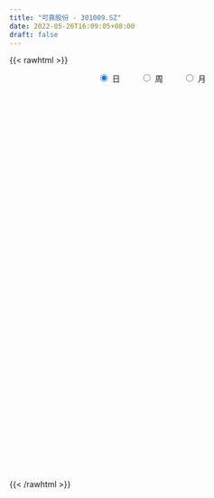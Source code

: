 ```yaml
---
title: "可靠股份 - 301009.SZ"
date: 2022-05-26T16:09:05+08:00
draft: false
---
```

{{< rawhtml >}}
    <div style="text-align: center">
        <label style="padding: 1rem;"><input style="margin-right: .5rem" type="radio" name="period" value="D" checked onclick="period_change(this)">日</label>
        <label style="padding: 1rem;"><input style="margin-right: .5rem" type="radio" name="period" value="W" onclick="period_change(this)">周</label>
        <label style="padding: 1rem;"><input style="margin-right: .5rem" type="radio" name="period" value="M" onclick="period_change(this)">月</label>
    </div>
    <div id="chart" style="height: 700px;"></div> 
    <script type="text/javascript">
        const D_v = [400526.84,289828.41,321371.77,287384.61,211008.43,194254.89,232644.98,257682.06,188114.65,152766.32,127039.28,109739.84,128511.57,103212.41,104825.86,83749.79,69179.17,59626.23,65311.12,70544.34,42944.99,49305.55,44146.59,35480.01,43343.58,55334.64,43632.31,35459.56,26096.26,65046.5,48548.22,55832.91,43126.74,46469.33,44958.2,25768.3,25897.26,16486.31,20983.49,15603.53,32650.53,46246.13,55814.36,47424.68,29748.64,26632.49,36035.16,48112.43,46923.87,26237.84,38033.86,24385.08,17711.06,22233.64,28378.89,26672.19,19467.36,16966.11,18179.24,25231.23,24065.95,14331.79,16703.79,11142.21,9682.29,31740.85,27041.94,30987.87,209558.5,170183.35,82598.85,77339.78,57291.99,25790.82,28619.21,21731.14,45072.13,32568.79,26633.39,26119.45,26787.14,21865.06,21431.0,31447.66,18514.67,21006.85,26590.56,30848.9,36810.74,25326.38,28081.59,24492.53,14307.97,20631.26,56857.68,23395.0,21687.0,21977.06,22000.12,34110.53,41419.05,34500.0,20286.23,23411.0,15993.27,25748.68,28663.21,57806.94,65950.29,50732.46,54404.15,45522.0,34118.63,60907.25,39797.12,38806.75,16577.6,15124.33,17297.0,16435.94,23446.52,19056.01,35153.55,21751.58,42162.55,24025.66,14780.65,15951.4,26159.31,14868.32,16338.85,14582.38,16618.58,12549.73,15122.57,19957.23,14437.21,32329.48,29823.24,34051.64,67666.68,37619.97,20148.32,76750.73,65243.99,54893.18,33031.39,32917.15,26521.77,17542.22,35213.3,13012.45,19190.03,14206.63,14226.98,17201.38,12399.3,26205.88,17978.56,33913.62,22198.71,21186.47,18581.27,10528.16,48625.32,75612.05,49279.09,44226.04,20127.88,17927.67,13783.75,50075.57,43622.25,83536.5,163288.06,115204.79,61939.04,52777.79,40458.34,40740.5,44276.68,41069.67,44440.35,21180.56,21404.35,20520.48,16039.0,14758.73,15533.87,14025.44,25124.76,14131.17,15677.35,15243.15,15120.48,17910.0,16932.7,14374.43,12965.78,11842.71,11237.39,11683.69,12036.0,10155.16,13047.17,18894.77,46145.71,48731.22,31345.81,25488.54,18397.0,28808.0,20583.07,20446.99,47849.85,34415.7,44871.66,32756.13,20133.32,15685.0,15744.6,14121.0,20819.14,17463.01,16493.79,25949.86,13176.55,17160.07]
const D_histogram = [0.0,0.02474849,0.3282622701,0.4827193562,0.5986455633,0.4316914513,0.655520622,0.8242291346,0.8772373488,0.792028336,0.5657386202,0.3536076087,0.1441684475,0.0181343942,0.0442249074,-0.0851846386,-0.2422648674,-0.3050980936,-0.3454834839,-0.3295509202,-0.2955384949,-0.3445856372,-0.4575632894,-0.5154435989,-0.5605930596,-0.6321985566,-0.6301545606,-0.6085396172,-0.6042324652,-0.450984173,-0.330682463,-0.3114610197,-0.2651501302,-0.1833766827,-0.0604043955,-0.0270591792,-0.0534849607,-0.0530447511,-0.0388329919,-0.0439408025,-0.0005012883,0.0882193808,0.2531445465,0.2649661525,0.2424302839,0.190098835,0.0420831466,-0.0922420305,-0.196783933,-0.2488028767,-0.3255214164,-0.3349149215,-0.3357501359,-0.2898049741,-0.2080351521,-0.1539423425,-0.1063629704,-0.0549580892,-0.0278416163,-0.0154049146,-0.0381663354,-0.0328438923,-0.0164730383,-0.0155746483,0.0092462125,0.0572605855,0.0194407127,-0.0816634934,0.1580839668,0.0896156611,-0.0176204629,-0.1371439914,-0.3009507133,-0.3620314473,-0.3534348367,-0.3344364425,-0.2685449112,-0.1741955967,-0.1128900389,-0.0904726198,-0.0724599101,-0.0338767785,-0.0141678789,-0.0314065591,-0.0238645855,-0.0208065347,-0.0416167626,-0.0895201523,-0.155499716,-0.1699837086,-0.1180444588,-0.0935517426,-0.0460937329,0.0152838556,0.0688084887,0.1061967393,0.1509376243,0.1912604955,0.2326016224,0.2858469608,0.3507243639,0.3488947885,0.340088954,0.2986767925,0.277654974,0.2825823091,0.2895401998,0.3424332041,0.3672637216,0.3850598243,0.4023480427,0.3698994058,0.3293431542,0.3333076014,0.2715651591,0.1350847486,0.0404719698,0.002342429,-0.0250412942,-0.05307421,-0.0932550385,-0.0911422188,-0.0554355517,-0.0530934651,-0.1021192057,-0.1551582597,-0.1663333927,-0.1598257001,-0.1847205698,-0.2009216551,-0.1951395212,-0.1640137164,-0.1233407212,-0.0880499729,-0.0679354187,-0.0277724376,-0.0132574535,0.0117396128,0.0038958826,0.0450360631,0.115889099,0.1461785479,0.1459507952,0.2024219759,0.2281871681,0.157958438,0.133049762,0.0937640253,0.0263677844,-0.0399413749,-0.1679959484,-0.2286616622,-0.3144617132,-0.3162551087,-0.2867821031,-0.2284563037,-0.1666381254,-0.1067617723,-0.0808199977,-0.0062561144,0.0301711685,0.0749741467,0.0825319363,0.0928175027,0.1687859251,0.1984271128,0.2249390379,0.1828696284,0.157983717,0.131481063,0.1266378411,0.1594395196,0.1978946898,0.2488497953,0.3589717726,0.2590905874,0.1394681077,0.0787807685,0.0205991654,-0.0844076113,-0.2435266597,-0.3274019702,-0.3113840338,-0.2944370618,-0.2504748385,-0.2287491103,-0.2139648721,-0.2057205368,-0.1863116943,-0.1757312328,-0.1784454134,-0.1597596053,-0.1454047764,-0.1373637379,-0.1003883918,-0.1015575698,-0.1180969939,-0.1443975893,-0.130059577,-0.1230672001,-0.0972864637,-0.0913130698,-0.0604241073,-0.0230199097,0.0172041466,0.0430781258,0.1010249237,-0.0056782526,-0.0627597573,-0.0836958624,-0.1194002612,-0.0936835302,-0.0420271767,0.0016987546,0.0914648881,0.1442536305,0.1745795188,0.1856667521,0.1868629239,0.1839045276,0.1622193674,0.1517722226,0.1428589042,0.1356803998,0.141086053,0.0826941613,0.0512861887,0.0459852816]
const D_fast = [0.0,0.0309356125,0.4165149601,0.6916518853,0.9572394833,0.898208234,1.2859175602,1.6606833565,1.9330009079,2.0457989791,1.9609439183,1.837214809,1.6638177597,1.542317305,1.579464045,1.4287583393,1.2111118937,1.0720041441,0.9452478828,0.8787927164,0.8389205181,0.7037269665,0.4763584919,0.2896172826,0.104319557,-0.1253355791,-0.2808302232,-0.4113501841,-0.5581011485,-0.5175988995,-0.4799678053,-0.5386116169,-0.55858826,-0.5226589831,-0.4147877948,-0.3882073733,-0.4280043949,-0.4408253732,-0.4363218619,-0.4524148731,-0.4091006811,-0.2983251667,-0.0701138644,0.0079492797,0.0460209821,0.0412142419,-0.0962806598,-0.2536663445,-0.4074042303,-0.5216238932,-0.679722787,-0.7728450224,-0.8576177708,-0.8841238526,-0.8543628186,-0.8387555946,-0.8177669651,-0.7801016061,-0.7599455374,-0.7513600643,-0.783663069,-0.7865515989,-0.7742990045,-0.7772942765,-0.7501618626,-0.6878323433,-0.720792038,-0.8423121174,-0.5630436654,-0.6091080559,-0.7207492957,-0.874558822,-1.1136032222,-1.2651918181,-1.3449539166,-1.409564633,-1.4108093295,-1.3600089141,-1.3269258661,-1.327126602,-1.3272288697,-1.2971149328,-1.280948003,-1.3060383229,-1.3044624957,-1.3066060785,-1.3378204972,-1.4081039249,-1.5129584176,-1.5699383373,-1.5475102022,-1.5464054217,-1.5104708452,-1.4452722928,-1.3745455375,-1.3106081021,-1.228132811,-1.1399948159,-1.0405032834,-0.9157962048,-0.7632377107,-0.677843589,-0.601627185,-0.5683701484,-0.5199782234,-0.444405311,-0.3650623703,-0.226561065,-0.1099146171,0.0041464417,0.1220216707,0.1820478853,0.2238274222,0.3111187697,0.3172676173,0.2145583939,0.1300636076,0.092519674,0.0588756273,0.017574159,-0.0459204291,-0.0665931642,-0.0447453849,-0.0556766646,-0.1302322067,-0.2220608255,-0.2748193067,-0.3082680392,-0.3793430514,-0.4457745504,-0.4887772968,-0.4986549211,-0.4888171062,-0.4755388511,-0.4724081516,-0.4391882798,-0.4279876592,-0.4000556896,-0.4069254492,-0.3545262529,-0.2547009423,-0.1878668564,-0.1516069103,-0.0445302357,0.0382817486,0.007542628,0.0158963925,0.0000516622,-0.0607526327,-0.1370471357,-0.3071006963,-0.4249318256,-0.5893473049,-0.6702044776,-0.7124269978,-0.7112152743,-0.6910566274,-0.6578707174,-0.6521339421,-0.5791340875,-0.5351640124,-0.4716174976,-0.4434267239,-0.4099367818,-0.2917718781,-0.2125239122,-0.1297772277,-0.1261292301,-0.1115192123,-0.1051516005,-0.0783353621,-0.0056738037,0.0822550389,0.1954225932,0.3952875137,0.3601789754,0.2754235226,0.2344313756,0.1813995638,0.0552908843,-0.1647098291,-0.3304356321,-0.3922637042,-0.4489259976,-0.467582484,-0.5030440333,-0.5417510132,-0.5849368121,-0.6121058931,-0.6454582399,-0.6927837738,-0.714037867,-0.7360342322,-0.7623341282,-0.75045588,-0.7770144504,-0.823078123,-0.8854781158,-0.9036549977,-0.9274294209,-0.9259703003,-0.942825174,-0.9270422382,-0.8953930181,-0.8508679251,-0.8142244144,-0.7310213856,-0.8391441251,-0.9119155691,-0.9537756398,-1.0193301039,-1.0170342555,-0.9758846961,-0.9317340761,-0.8191017206,-0.7302495706,-0.6562788027,-0.5987748813,-0.5508629785,-0.5078452429,-0.4889755613,-0.4614796504,-0.4346782428,-0.4079366472,-0.3672594808,-0.4049778322,-0.4235642575,-0.4173688443]
const D_slow = [0.0,0.0061871225,0.08825269,0.2089325291,0.3585939199,0.4665167827,0.6303969382,0.8364542219,1.0557635591,1.2537706431,1.3952052981,1.4836072003,1.5196493122,1.5241829107,1.5352391376,1.5139429779,1.4533767611,1.3771022377,1.2907313667,1.2083436366,1.1344590129,1.0483126036,0.9339217813,0.8050608816,0.6649126167,0.5068629775,0.3493243374,0.1971894331,0.0461313168,-0.0666147265,-0.1492853422,-0.2271505972,-0.2934381297,-0.3392823004,-0.3543833993,-0.3611481941,-0.3745194343,-0.387780622,-0.39748887,-0.4084740706,-0.4085993927,-0.3865445475,-0.3232584109,-0.2570168728,-0.1964093018,-0.1488845931,-0.1383638064,-0.161424314,-0.2106202973,-0.2728210165,-0.3542013706,-0.4379301009,-0.5218676349,-0.5943188784,-0.6463276665,-0.6848132521,-0.7114039947,-0.725143517,-0.7321039211,-0.7359551497,-0.7454967336,-0.7537077066,-0.7578259662,-0.7617196283,-0.7594080751,-0.7450929288,-0.7402327506,-0.760648624,-0.7211276323,-0.698723717,-0.7031288327,-0.7374148306,-0.8126525089,-0.9031603707,-0.9915190799,-1.0751281905,-1.1422644183,-1.1858133175,-1.2140358272,-1.2366539822,-1.2547689597,-1.2632381543,-1.266780124,-1.2746317638,-1.2805979102,-1.2857995439,-1.2962037345,-1.3185837726,-1.3574587016,-1.3999546287,-1.4294657434,-1.4528536791,-1.4643771123,-1.4605561484,-1.4433540262,-1.4168048414,-1.3790704353,-1.3312553115,-1.2731049058,-1.2016431656,-1.1139620747,-1.0267383775,-0.941716139,-0.8670469409,-0.7976331974,-0.7269876201,-0.6546025701,-0.5689942691,-0.4771783387,-0.3809133826,-0.280326372,-0.1878515205,-0.105515732,-0.0221888316,0.0457024582,0.0794736453,0.0895916378,0.090177245,0.0839169215,0.070648369,0.0473346093,0.0245490546,0.0106901667,-0.0025831995,-0.028113001,-0.0669025659,-0.1084859141,-0.1484423391,-0.1946224815,-0.2448528953,-0.2936377756,-0.3346412047,-0.365476385,-0.3874888782,-0.4044727329,-0.4114158423,-0.4147302057,-0.4117953025,-0.4108213318,-0.399562316,-0.3705900413,-0.3340454043,-0.2975577055,-0.2469522115,-0.1899054195,-0.15041581,-0.1171533695,-0.0937123632,-0.0871204171,-0.0971057608,-0.1391047479,-0.1962701634,-0.2748855917,-0.3539493689,-0.4256448947,-0.4827589706,-0.5244185019,-0.551108945,-0.5713139444,-0.5728779731,-0.5653351809,-0.5465916443,-0.5259586602,-0.5027542845,-0.4605578032,-0.410951025,-0.3547162656,-0.3089988585,-0.2695029292,-0.2366326635,-0.2049732032,-0.1651133233,-0.1156396509,-0.053427202,0.0363157411,0.101088388,0.1359554149,0.155650607,0.1608003984,0.1396984956,0.0788168306,-0.0030336619,-0.0808796704,-0.1544889358,-0.2171076455,-0.274294923,-0.3277861411,-0.3792162753,-0.4257941988,-0.469727007,-0.5143383604,-0.5542782617,-0.5906294558,-0.6249703903,-0.6500674882,-0.6754568807,-0.7049811291,-0.7410805265,-0.7735954207,-0.8043622207,-0.8286838367,-0.8515121041,-0.8666181309,-0.8723731084,-0.8680720717,-0.8573025403,-0.8320463093,-0.8334658725,-0.8491558118,-0.8700797774,-0.8999298427,-0.9233507253,-0.9338575194,-0.9334328308,-0.9105666087,-0.8745032011,-0.8308583214,-0.7844416334,-0.7377259024,-0.6917497705,-0.6511949287,-0.613251873,-0.577537147,-0.543617047,-0.5083455338,-0.4876719935,-0.4748504463,-0.4633541259]
const D_data = [['2021-06-17', 29.83, 25.7035, 25.5543, 32.097],['2021-06-18', 25.6935, 26.0913, 25.6538, 27.712],['2021-06-21', 26.1509, 30.6254, 26.1509, 31.2618],['2021-06-22', 29.6808, 30.347, 28.5373, 33.3499],['2021-06-23', 29.7106, 31.0729, 29.1339, 32.803],['2021-06-24', 31.8186, 27.8612, 27.6822, 31.9678],['2021-06-25', 27.4038, 33.4295, 27.374, 33.4295],['2021-06-28', 35.1397, 34.5033, 34.1155, 38.0034],['2021-06-29', 34.205, 34.4735, 32.0175, 35.9749],['2021-06-30', 33.7974, 33.4891, 32.6042, 35.4479],['2021-07-01', 33.1908, 31.6098, 31.4209, 33.4991],['2021-07-02', 31.1226, 31.1723, 30.526, 32.9621],['2021-07-05', 31.1723, 30.4763, 28.3484, 31.2718],['2021-07-06', 29.8697, 30.8939, 29.5714, 31.6993],['2021-07-07', 30.8939, 32.7732, 30.3271, 32.9621],['2021-07-08', 32.1667, 30.7448, 30.6254, 32.4053],['2021-07-09', 30.4862, 29.7007, 29.2334, 31.3016],['2021-07-12', 29.3229, 30.2675, 29.2334, 30.5857],['2021-07-13', 30.8044, 30.1979, 29.5018, 30.8044],['2021-07-14', 29.9195, 30.7448, 29.5416, 31.8186],['2021-07-15', 30.4862, 31.0232, 29.8101, 31.411],['2021-07-16', 30.8243, 29.8399, 29.5118, 31.3115],['2021-07-19', 29.5317, 28.418, 28.2888, 29.8499],['2021-07-20', 27.8314, 28.3782, 27.6424, 28.6169],['2021-07-21', 29.0842, 27.9308, 27.8811, 29.7106],['2021-07-22', 27.6126, 26.8867, 26.7475, 27.8413],['2021-07-23', 26.9166, 27.1751, 26.1609, 27.5231],['2021-07-26', 26.8768, 27.026, 26.32, 27.1453],['2021-07-27', 26.847, 26.4095, 26.3498, 27.016],['2021-07-28', 26.4791, 28.2788, 26.4592, 28.9649],['2021-07-29', 27.9507, 28.2788, 27.6524, 28.8356],['2021-07-30', 27.8413, 27.1055, 26.6481, 27.8413],['2021-08-02', 26.847, 27.3541, 26.31, 27.7717],['2021-08-03', 26.9862, 27.9209, 26.9862, 28.6666],['2021-08-04', 27.8413, 28.8456, 27.6424, 29.0942],['2021-08-05', 28.7362, 28.0601, 27.9209, 28.7362],['2021-08-06', 27.9606, 27.2447, 27.0558, 28.1993],['2021-08-09', 27.0458, 27.4137, 26.9464, 27.8214],['2021-08-10', 27.2447, 27.5331, 27.0061, 27.8015],['2021-08-11', 27.4336, 27.2248, 27.1652, 27.5927],['2021-08-12', 27.3243, 27.8612, 26.8967, 28.1396],['2021-08-13', 27.9109, 28.766, 27.8015, 29.114],['2021-08-16', 28.766, 30.4962, 28.239, 31.3215],['2021-08-17', 29.9791, 29.2234, 28.8854, 31.1226],['2021-08-18', 29.7106, 28.9351, 28.4379, 30.1283],['2021-08-19', 28.5473, 28.5075, 28.0601, 29.3328],['2021-08-20', 28.3484, 26.837, 26.5884, 28.3484],['2021-08-23', 25.8526, 26.2007, 25.6538, 26.5487],['2021-08-24', 26.2007, 25.783, 25.4549, 26.2007],['2021-08-25', 25.8427, 25.8029, 25.6041, 26.0018],['2021-08-26', 25.6041, 24.8683, 24.729, 25.7234],['2021-08-27', 24.6793, 25.1566, 24.4904, 25.4251],['2021-08-30', 25.1566, 24.8981, 24.8185, 25.3754],['2021-08-31', 24.56, 25.2759, 24.56, 25.5543],['2021-09-01', 25.4251, 25.783, 24.6396, 25.783],['2021-09-02', 25.793, 25.5643, 25.5345, 26.2901],['2021-09-03', 25.5345, 25.5543, 25.1069, 25.962],['2021-09-06', 25.5146, 25.7035, 25.3654, 25.7134],['2021-09-07', 25.6538, 25.4748, 25.4549, 25.8029],['2021-09-08', 25.6041, 25.2759, 25.0572, 25.7731],['2021-09-09', 25.1367, 24.6793, 24.5401, 25.256],['2021-09-10', 24.6793, 24.8484, 24.5998, 25.0174],['2021-09-13', 24.8384, 24.918, 24.4705, 24.9876],['2021-09-14', 24.8484, 24.6495, 24.6495, 24.9677],['2021-09-15', 24.6495, 24.908, 24.5003, 24.9677],['2021-09-16', 24.7589, 25.3157, 24.56, 25.6438],['2021-09-17', 25.2063, 24.1921, 23.9236, 25.2063],['2021-09-22', 23.5756, 22.8895, 22.7205, 23.9833],['2021-09-23', 22.9492, 27.4635, 22.8696, 27.4635],['2021-09-24', 25.8526, 24.0628, 24.0231, 26.5487],['2021-09-27', 23.6154, 23.0287, 22.8995, 23.854],['2021-09-28', 22.8995, 22.0941, 21.7262, 23.516],['2021-09-29', 21.6367, 20.4832, 20.4733, 22.0245],['2021-09-30', 20.4733, 20.7716, 20.4037, 20.9605],['2021-10-08', 20.881, 21.0798, 20.7716, 21.3483],['2021-10-11', 21.1892, 20.8611, 20.5429, 21.2688],['2021-10-12', 20.6523, 21.2787, 20.6523, 22.0941],['2021-10-13', 21.1494, 21.7262, 21.0898, 21.8753],['2021-10-14', 21.9549, 21.4477, 21.2688, 21.9549],['2021-10-15', 21.3483, 20.9307, 20.6821, 21.3781],['2021-10-18', 20.7915, 20.7418, 20.6423, 21.2191],['2021-10-19', 20.871, 20.9307, 20.6125, 20.9804],['2021-10-20', 20.9705, 20.6523, 20.523, 20.9705],['2021-10-21', 20.4832, 19.996, 19.9463, 20.8014],['2021-10-22', 19.9861, 20.0756, 19.9165, 20.4236],['2021-10-25', 19.9861, 19.8469, 19.4491, 20.2943],['2021-10-26', 19.6579, 19.29, 19.2602, 19.9562],['2021-10-27', 19.2105, 18.5244, 18.4051, 19.3398],['2021-10-28', 17.4605, 17.6991, 17.361, 18.1863],['2021-10-29', 17.6892, 17.7985, 17.6196, 18.2758],['2021-11-01', 17.8184, 18.415, 17.6395, 18.594],['2021-11-02', 18.3852, 17.9875, 17.8284, 18.6139],['2021-11-03', 17.9875, 18.2062, 17.9278, 18.3255],['2021-11-04', 18.2758, 18.4548, 17.9974, 18.4548],['2021-11-05', 18.7332, 18.4946, 18.4548, 19.5585],['2021-11-08', 18.4946, 18.4051, 18.0173, 18.6437],['2021-11-09', 18.4548, 18.6238, 18.1863, 18.8227],['2021-11-10', 18.5741, 18.7432, 18.2758, 18.7631],['2021-11-11', 18.7432, 18.9619, 18.6636, 19.121],['2021-11-12', 18.9818, 19.3994, 18.773, 19.5386],['2021-11-15', 19.29, 19.9562, 19.2503, 20.175],['2021-11-16', 19.9861, 19.4193, 19.2503, 20.006],['2021-11-17', 19.2702, 19.4392, 19.2503, 19.6281],['2021-11-18', 19.4392, 19.0216, 18.8923, 19.5386],['2021-11-19', 19.1011, 19.2204, 18.942, 19.3199],['2021-11-22', 19.2602, 19.6182, 19.131, 19.7574],['2021-11-23', 19.5187, 19.8071, 19.4889, 20.006],['2021-11-24', 19.7474, 20.7119, 19.6182, 20.8611],['2021-11-25', 21.4975, 20.7815, 20.4832, 21.8554],['2021-11-26', 20.4832, 21.05, 20.2844, 21.2191],['2021-11-29', 20.9208, 21.408, 20.7617, 21.756],['2021-11-30', 21.0997, 21.0202, 20.5429, 21.3781],['2021-12-01', 20.8611, 20.9804, 20.6026, 21.3781],['2021-12-02', 21.0798, 21.6963, 20.9009, 21.746],['2021-12-03', 21.4477, 20.9605, 20.881, 21.5273],['2021-12-06', 20.7318, 19.6579, 19.6381, 20.7915],['2021-12-07', 19.8369, 19.6381, 19.4989, 19.9761],['2021-12-08', 19.6381, 20.0159, 19.4989, 20.0358],['2021-12-09', 20.0358, 19.9761, 19.9065, 20.344],['2021-12-10', 19.9861, 19.7972, 19.7474, 20.1452],['2021-12-13', 19.7972, 19.4094, 19.3398, 19.8767],['2021-12-14', 19.3895, 19.7673, 19.1608, 19.7673],['2021-12-15', 19.7972, 20.2347, 19.4889, 20.3639],['2021-12-16', 20.0855, 19.8767, 19.8071, 20.2247],['2021-12-17', 19.6878, 19.0415, 18.9917, 19.6977],['2021-12-20', 19.0216, 18.604, 18.5741, 19.0216],['2021-12-21', 18.6934, 18.8128, 18.5542, 18.942],['2021-12-22', 18.773, 18.8724, 18.7432, 18.952],['2021-12-23', 18.8724, 18.2659, 18.2062, 18.8923],['2021-12-24', 18.2659, 18.077, 18.0272, 18.415],['2021-12-27', 18.0571, 18.1267, 17.8085, 18.1764],['2021-12-28', 18.2559, 18.3554, 18.1366, 18.4548],['2021-12-29', 18.3454, 18.5045, 18.1863, 18.6238],['2021-12-30', 18.4946, 18.5045, 18.3156, 18.5741],['2021-12-31', 18.5045, 18.3454, 18.3454, 18.6537],['2022-01-04', 18.3653, 18.6636, 18.3653, 18.7631],['2022-01-05', 18.6636, 18.415, 18.2858, 18.7233],['2022-01-06', 18.4349, 18.594, 18.3554, 18.8724],['2022-01-07', 18.5244, 18.1764, 18.1466, 18.7233],['2022-01-10', 18.1764, 18.8426, 17.898, 19.0812],['2022-01-11', 18.773, 19.5287, 18.7332, 19.9662],['2022-01-12', 19.2006, 19.3497, 19.1011, 19.6082],['2022-01-13', 19.2403, 19.121, 19.0912, 19.3497],['2022-01-14', 19.2503, 20.0855, 19.0415, 20.2446],['2022-01-17', 20.0955, 20.0656, 19.7176, 20.702],['2022-01-18', 20.006, 18.8724, 18.8525, 20.0457],['2022-01-19', 18.8128, 19.2801, 18.7829, 19.6281],['2022-01-20', 19.2801, 19.0017, 18.9321, 19.5883],['2022-01-21', 19.0912, 18.3951, 18.3454, 19.0912],['2022-01-24', 18.6537, 18.0272, 18.0173, 18.6537],['2022-01-25', 17.9179, 16.6252, 16.5855, 18.2162],['2022-01-26', 16.7147, 16.7744, 16.6451, 16.9335],['2022-01-27', 16.7147, 15.8099, 15.8099, 16.7843],['2022-01-28', 15.8695, 16.3269, 15.8695, 16.486],['2022-02-07', 16.3468, 16.496, 16.2573, 16.6551],['2022-02-08', 16.4065, 16.8241, 16.3667, 17.1423],['2022-02-09', 16.834, 16.9633, 16.7644, 17.0627],['2022-02-10', 17.2716, 17.0826, 16.7446, 17.6693],['2022-02-11', 16.8937, 16.7346, 16.5159, 16.9733],['2022-02-14', 16.675, 17.5002, 16.6451, 17.9079],['2022-02-15', 17.4008, 17.2517, 17.1224, 17.7289],['2022-02-16', 17.2815, 17.54, 17.0926, 17.6196],['2022-02-17', 17.4108, 17.2019, 17.1622, 17.5599],['2022-02-18', 17.0528, 17.2815, 17.0528, 17.371],['2022-02-21', 17.2616, 18.3753, 17.2218, 18.6537],['2022-02-22', 19.1508, 18.1665, 18.1466, 20.0457],['2022-02-23', 18.077, 18.3951, 17.9974, 18.6636],['2022-02-24', 18.3156, 17.6096, 17.4505, 18.5741],['2022-02-25', 18.0272, 17.7389, 17.5997, 18.1267],['2022-02-28', 17.7787, 17.6593, 17.2517, 17.7985],['2022-03-01', 17.8284, 17.9179, 17.6593, 18.077],['2022-03-02', 18.0471, 18.5542, 17.9278, 19.4392],['2022-03-03', 18.5642, 18.942, 18.4548, 19.0614],['2022-03-04', 18.7133, 19.5088, 18.7133, 19.7673],['2022-03-07', 19.0912, 20.9307, 18.9719, 21.5671],['2022-03-08', 19.996, 18.5841, 18.2261, 20.1153],['2022-03-09', 18.2261, 17.9179, 17.5002, 18.8426],['2022-03-10', 18.0571, 18.2758, 18.0571, 19.0216],['2022-03-11', 17.9576, 18.0471, 17.5102, 18.3454],['2022-03-14', 18.0471, 17.013, 16.9931, 18.1863],['2022-03-15', 16.7744, 15.5016, 15.5016, 16.8738],['2022-03-16', 15.8099, 15.5613, 14.7559, 16.0684],['2022-03-17', 15.6806, 16.3667, 15.5712, 16.4562],['2022-03-18', 16.2474, 16.2076, 16.0088, 16.4065],['2022-03-21', 16.2474, 16.4661, 16.0684, 16.5556],['2022-03-22', 16.3468, 16.138, 15.9988, 16.4661],['2022-03-23', 16.2076, 15.9292, 15.8894, 16.2971],['2022-03-24', 15.959, 15.6906, 15.6408, 15.959],['2022-03-25', 15.7801, 15.6906, 15.6707, 16.0982],['2022-03-28', 15.5613, 15.4519, 15.2928, 15.6408],['2022-03-29', 15.6906, 15.094, 15.0244, 16.0684],['2022-03-30', 15.2431, 15.1934, 15.0144, 15.3127],['2022-03-31', 15.1934, 15.0244, 14.9548, 15.3425],['2022-04-01', 15.0244, 14.8056, 14.7758, 15.0641],['2022-04-06', 14.8056, 15.1039, 14.7957, 15.2133],['2022-04-07', 15.094, 14.5471, 14.5471, 15.094],['2022-04-08', 14.6366, 14.1195, 13.9207, 14.6366],['2022-04-11', 14.1891, 13.6721, 13.5428, 14.1991],['2022-04-12', 13.6621, 13.9306, 13.503, 13.9704],['2022-04-13', 13.8212, 13.682, 13.5925, 13.9107],['2022-04-14', 13.682, 13.8013, 13.6721, 13.9803],['2022-04-15', 13.7317, 13.4434, 13.4036, 13.8013],['2022-04-18', 13.4434, 13.6721, 13.1252, 13.7118],['2022-04-19', 13.6621, 13.7814, 13.6124, 13.9604],['2022-04-20', 13.9207, 13.9008, 13.7715, 14.1692],['2022-04-21', 13.851, 13.8013, 13.7019, 14.3979],['2022-04-22', 13.8113, 14.3681, 13.3539, 14.7758],['2022-04-25', 13.3638, 12.0911, 12.0314, 13.3638],['2022-04-26', 11.9718, 12.1209, 11.9718, 12.7672],['2022-04-27', 12.0513, 12.1806, 11.4845, 12.2303],['2022-04-28', 12.0215, 11.6337, 11.6337, 12.2899],['2022-04-29', 11.7331, 12.1607, 11.7232, 12.5087],['2022-05-05', 12.2104, 12.5087, 12.0613, 12.5882],['2022-05-06', 12.1806, 12.5186, 12.1806, 12.6579],['2022-05-09', 12.6081, 13.3638, 12.4689, 13.8312],['2022-05-10', 13.1351, 13.2544, 13.1152, 13.513],['2022-05-11', 13.6224, 13.2047, 13.1351, 13.9803],['2022-05-12', 13.155, 13.1053, 12.9263, 13.4135],['2022-05-13', 13.2147, 13.0556, 12.9064, 13.5229],['2022-05-16', 13.2246, 13.0456, 12.9263, 13.2346],['2022-05-17', 13.0755, 12.7871, 12.6877, 13.1351],['2022-05-18', 12.8567, 12.8766, 12.807, 13.0854],['2022-05-19', 12.7175, 12.8766, 12.4789, 13.0258],['2022-05-20', 12.8766, 12.8865, 12.7573, 12.986],['2022-05-23', 12.8766, 13.0755, 12.6777, 13.1252],['2022-05-24', 13.0258, 12.1507, 12.1507, 13.2147],['2022-05-25', 12.2203, 12.2303, 12.111, 12.3496],['2022-05-26', 12.33, 12.43, 12.02, 12.46]]
const W_v = [690355.25,1246664.6800000002,835342.15,489478.8,287732.23,221937.13,230983.45,186219.83,131969.99,195655.33,183693.08,114463.14,98774.32,96311.08,410729.72,243021.44,28619.21,152124.9,120045.53,140583.43,144371.03,123169.71,135609.55,228901.58,234749.15,104241.62,141570.21,95785.34,75212.11,96547.16,236237.34,212607.48,99164.63,88012.1,106408.23,237870.38,208945.74,433668.0199999999,191707.76,88256.43,84201.87,49963.18,62104.0,100278.81,152770.57,41030.06,180026.66,83832.75,72780.27]
const W_histogram = [0.0,0.4683067806,0.5921663862,0.54242574,0.4880445009,0.2535483011,0.0834939249,-0.0241202048,0.001300681,-0.1114203177,-0.2886979317,-0.3638677078,-0.4406975911,-0.510370653,-0.5371104339,-0.7360996106,-0.8012370109,-0.8064217373,-0.8169747696,-0.9192260118,-0.8817539563,-0.7433419498,-0.6163898809,-0.3736866795,-0.1927765845,-0.1281688482,-0.1135398191,-0.1440697012,-0.1222947253,-0.0965126699,0.0632688667,0.0688067862,-0.0468896499,-0.0743954084,-0.0361300803,0.0357240258,0.2085434777,0.2288780959,0.1279402274,0.0403897021,-0.057757309,-0.1445759899,-0.2187754194,-0.1785177404,-0.268107364,-0.2700638013,-0.2049456218,-0.1457945145,-0.1114931526]
const W_fast = [0.0,0.5853834758,0.8572846779,0.9431504667,1.0107803529,0.8396712283,0.6904903333,0.5768461525,0.6025922085,0.4620161303,0.2125640334,0.0464273304,-0.1405769507,-0.3378426758,-0.4988600652,-0.8818741445,-1.1473207976,-1.3541109583,-1.568907683,-1.9009654281,-2.0839318618,-2.1313553427,-2.1585007441,-2.0092192125,-1.8765032636,-1.8439377394,-1.8576936651,-1.9242409724,-1.9330396779,-1.9313857899,-1.7557870367,-1.7330474206,-1.8604662692,-1.9065708798,-1.8773380717,-1.7965529592,-1.5715976379,-1.4940434957,-1.5629963074,-1.6404494071,-1.7530357455,-1.8759984238,-2.0048917083,-2.0092634644,-2.1658799289,-2.2353523165,-2.2214705425,-2.1987680638,-2.19233999]
const W_slow = [0.0,0.1170766952,0.2651182917,0.4007247267,0.5227358519,0.5861229272,0.6069964084,0.6009663572,0.6012915275,0.5734364481,0.5012619651,0.4102950382,0.3001206404,0.1725279772,0.0382503687,-0.145774534,-0.3460837867,-0.547689221,-0.7519329134,-0.9817394164,-1.2021779054,-1.3880133929,-1.5421108631,-1.635532533,-1.6837266791,-1.7157688912,-1.744153846,-1.7801712713,-1.8107449526,-1.8348731201,-1.8190559034,-1.8018542068,-1.8135766193,-1.8321754714,-1.8412079915,-1.832276985,-1.7801411156,-1.7229215916,-1.6909365348,-1.6808391092,-1.6952784365,-1.731422434,-1.7861162888,-1.8307457239,-1.8977725649,-1.9652885153,-2.0165249207,-2.0529735493,-2.0808468375]
const W_data = [['2021-06-18', 29.83, 26.0913, 25.5543, 32.097],['2021-06-25', 26.1509, 33.4295, 26.1509, 33.4295],['2021-07-02', 35.1397, 31.1723, 30.526, 38.0034],['2021-07-09', 31.1723, 29.7007, 28.3484, 32.9621],['2021-07-16', 29.3229, 29.8399, 29.2334, 31.8186],['2021-07-23', 29.5317, 27.1751, 26.1609, 29.8499],['2021-07-30', 26.8768, 27.1055, 26.32, 28.9649],['2021-08-06', 26.847, 27.2447, 26.31, 29.0942],['2021-08-13', 27.0458, 28.766, 26.8967, 29.114],['2021-08-20', 28.766, 26.837, 26.5884, 31.3215],['2021-08-27', 25.8526, 25.1566, 24.4904, 26.5487],['2021-09-03', 25.1566, 25.5543, 24.56, 26.2901],['2021-09-10', 25.5146, 24.8484, 24.5401, 25.8029],['2021-09-17', 24.8384, 24.1921, 23.9236, 25.6438],['2021-09-24', 23.5756, 24.0628, 22.7205, 27.4635],['2021-09-30', 23.6154, 20.7716, 20.4037, 23.854],['2021-10-08', 20.881, 21.0798, 20.7716, 21.3483],['2021-10-15', 21.1892, 20.9307, 20.5429, 22.0941],['2021-10-22', 20.7915, 20.0756, 19.9165, 21.2191],['2021-10-29', 19.9861, 17.7985, 17.361, 20.2943],['2021-11-05', 17.8184, 18.4946, 17.6395, 19.5585],['2021-11-12', 18.4946, 19.3994, 18.0173, 19.5386],['2021-11-19', 19.29, 19.2204, 18.8923, 20.175],['2021-11-26', 19.2602, 21.05, 19.131, 21.8554],['2021-12-03', 20.9208, 20.9605, 20.5429, 21.756],['2021-12-10', 20.7318, 19.7972, 19.4989, 20.7915],['2021-12-17', 19.7972, 19.0415, 18.9917, 20.3639],['2021-12-24', 19.0216, 18.077, 18.0272, 19.0216],['2021-12-31', 18.0571, 18.3454, 17.8085, 18.6537],['2022-01-07', 18.3653, 18.1764, 18.1466, 18.8724],['2022-01-14', 18.1764, 20.0855, 17.898, 20.2446],['2022-01-21', 20.0955, 18.3951, 18.3454, 20.702],['2022-01-28', 18.6537, 16.3269, 15.8099, 18.6537],['2022-02-11', 16.3468, 16.7346, 16.2573, 17.6693],['2022-02-18', 16.675, 17.2815, 16.6451, 17.9079],['2022-02-25', 17.2616, 17.7389, 17.2218, 20.0457],['2022-03-04', 17.7787, 19.5088, 17.2517, 19.7673],['2022-03-11', 19.0912, 18.0471, 17.5002, 21.5671],['2022-03-18', 18.0471, 16.2076, 14.7559, 18.1863],['2022-03-25', 16.2474, 15.6906, 15.6408, 16.5556],['2022-04-01', 15.5613, 14.8056, 14.7758, 16.0684],['2022-04-08', 14.8056, 14.1195, 13.9207, 15.2133],['2022-04-15', 14.1891, 13.4434, 13.4036, 14.1991],['2022-04-22', 13.4434, 14.3681, 13.1252, 14.7758],['2022-04-29', 13.3638, 12.1607, 11.4845, 13.3638],['2022-05-06', 12.2104, 12.5186, 12.0613, 12.6579],['2022-05-13', 12.6081, 13.0556, 12.4689, 13.9803],['2022-05-20', 13.2246, 12.8865, 12.4789, 13.2346],['2022-05-27', 12.8766, 12.43, 12.02, 13.2147]]
const M_v = [2535582.9599999995,1466910.73,737482.9300000001,923355.0,441373.0699999999,731978.02,551632.28,644556.61,450218.38,973609.0,380359.71,377669.74]
const M_histogram = [0.0,-0.4073864387,-0.7572047775,-1.2215697736,-1.6328858036,-1.5903305625,-1.6382045874,-1.6946309563,-1.535750789,-1.4999329477,-1.5543086496,-1.4588821284]
const M_fast = [0.0,-0.5092330484,-1.0483525816,-1.8181100211,-2.637647502,-2.9926749015,-3.4501000732,-3.9301841813,-4.1552417111,-4.4944071068,-4.9373599711,-5.2066539819]
const M_slow = [0.0,-0.1018466097,-0.2911478041,-0.5965402475,-1.0047616984,-1.402344339,-1.8118954858,-2.2355532249,-2.6194909222,-2.9944741591,-3.3830513215,-3.7477718536]
const M_data = [['2021-06-30', 29.83, 33.4891, 25.5543, 38.0034],['2021-07-30', 33.1908, 27.1055, 26.1609, 33.4991],['2021-08-31', 26.847, 25.2759, 24.4904, 31.3215],['2021-09-30', 25.4251, 20.7716, 20.4037, 27.4635],['2021-10-29', 20.881, 17.7985, 17.361, 22.0941],['2021-11-30', 17.8184, 21.0202, 17.6395, 21.8554],['2021-12-31', 20.8611, 18.3454, 17.8085, 21.746],['2022-01-28', 18.3653, 16.3269, 15.8099, 20.702],['2022-02-28', 16.3468, 17.6593, 16.2573, 20.0457],['2022-03-31', 17.8284, 15.0244, 14.7559, 21.5671],['2022-04-29', 15.0244, 12.1607, 11.4845, 15.2133],['2022-05-31', 12.2104, 12.43, 12.02, 13.9803]]
        const D_a = [null,null,null,null,null,null,null,38.0034,null,null,null,null,28.3484,null,null,null,null,null,null,31.8186,null,null,null,null,null,null,26.1609,null,null,null,null,null,null,null,null,null,null,null,null,null,null,null,31.3215,null,null,null,null,null,null,null,null,24.4904,null,null,null,null,null,null,25.8029,null,null,null,null,null,null,null,null,null,null,null,null,null,null,null,null,null,null,null,null,null,null,null,null,null,null,null,null,null,17.361,null,null,null,null,null,null,null,null,null,null,null,null,null,null,null,null,null,null,null,21.8554,null,null,null,null,null,null,null,null,null,null,null,null,null,null,null,null,null,null,null,null,null,17.8085,null,null,null,null,null,null,null,null,null,null,null,null,null,20.702,null,null,null,null,null,null,null,15.8099,null,null,null,null,null,null,null,null,null,null,null,null,null,null,null,null,null,null,null,null,null,21.5671,null,null,null,null,null,null,14.7559,null,null,null,null,null,null,16.0982,null,null,null,null,null,null,null,null,null,null,null,null,null,null,null,null,null,null,null,null,11.4845,null,null,null,null,null,null,13.9803,null,null,null,null,null,12.4789,null,null,null,null,null]
const W_a = [null,null,38.0034,null,null,null,null,null,null,null,null,null,null,null,null,null,null,null,null,17.361,null,null,null,null,null,null,null,null,null,null,null,null,null,null,null,null,null,21.5671,null,null,null,null,null,null,11.4845,null,null,null,null]
const M_a = [null,null,null,null,null,null,null,null,null,null,null,null]
        const D_b = [[{ coord: ['2021-06-28', 31.8186] }, { coord: ['2021-08-16', 28.3484] }],[{ coord: ['2021-10-28', 20.702] }, { coord: ['2022-03-07', 17.8085] }]]
const W_b = [[{ coord: ['2021-07-02', 21.5671] }, { coord: ['2022-04-29', 17.361] }]]
const M_b = []
    </script>
{{< /rawhtml >}}